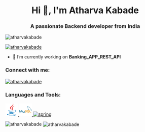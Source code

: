 <h1 align="center">Hi 👋, I'm Atharva Kabade</h1>
<h3 align="center">A passionate Backend developer from India</h3>

<p align="left"> <img src="https://komarev.com/ghpvc/?username=atharvakabade&label=Profile%20views&color=0e75b6&style=flat" alt="atharvakabade" /> </p>

<p align="left"> <a href="https://github.com/ryo-ma/github-profile-trophy"><img src="https://github-profile-trophy.vercel.app/?username=atharvakabade" alt="atharvakabade" /></a> </p>

- 🔭 I’m currently working on **Banking_APP_REST_API**

<h3 align="left">Connect with me:</h3>
<p align="left">
<a href="https://linkedin.com/in/atharvakabade" target="blank"><img align="center" src="https://raw.githubusercontent.com/rahuldkjain/github-profile-readme-generator/master/src/images/icons/Social/linked-in-alt.svg" alt="atharvakabade" height="30" width="40" /></a>
</p>

<h3 align="left">Languages and Tools:</h3>
<p align="left"> <a href="https://www.java.com" target="_blank" rel="noreferrer"> <img src="https://raw.githubusercontent.com/devicons/devicon/master/icons/java/java-original.svg" alt="java" width="40" height="40"/> </a> <a href="https://www.mysql.com/" target="_blank" rel="noreferrer"> <img src="https://raw.githubusercontent.com/devicons/devicon/master/icons/mysql/mysql-original-wordmark.svg" alt="mysql" width="40" height="40"/> </a> <a href="https://spring.io/" target="_blank" rel="noreferrer"> <img src="https://www.vectorlogo.zone/logos/springio/springio-icon.svg" alt="spring" width="40" height="40"/> </a> </p>

<p><img align="left" src="https://github-readme-stats.vercel.app/api/top-langs?username=atharvakabade&show_icons=true&locale=en&layout=compact" alt="atharvakabade" /></p>

<p>&nbsp;<img align="center" src="https://github-readme-stats.vercel.app/api?username=atharvakabade&show_icons=true&locale=en" alt="atharvakabade" /></p>

